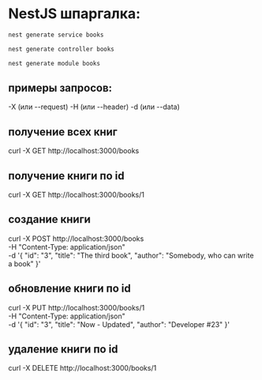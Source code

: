 # NestJS шпаргалка:

```bash
nest generate service books
```

```bash
nest generate controller books
```

```bash
nest generate module books
```

## примеры запросов:

-X (или --request)
-H (или --header)
-d (или --data)

## получение всех книг

curl -X GET http://localhost:3000/books

## получение книги по id

curl -X GET http://localhost:3000/books/1

## создание книги

curl -X POST http://localhost:3000/books \
-H "Content-Type: application/json" \
-d '{
"id": "3",
"title": "The third book",
"author": "Somebody, who can write a book"
}'

## обновление книги по id

curl -X PUT http://localhost:3000/books/1 \
-H "Content-Type: application/json" \
-d '{
"id": "3",
"title": "Now - Updated",
"author": "Developer #23"
}'

## удаление книги по id

curl -X DELETE http://localhost:3000/books/1
